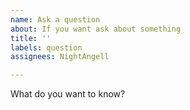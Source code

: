 ```yaml
---
name: Ask a question
about: If you want ask about something
title: ''
labels: question
assignees: NightAngell

---
```


What do you want to know?
